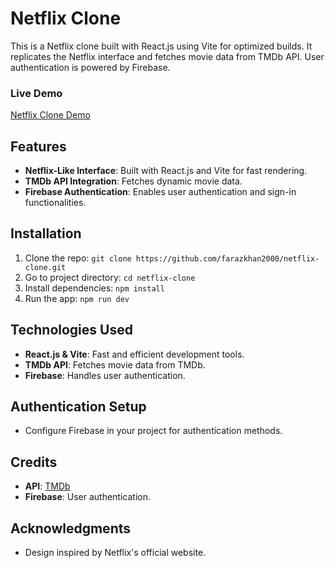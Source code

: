 # Netflix Clone

This is a Netflix clone built with React.js using Vite for optimized builds. It replicates the Netflix interface and fetches movie data from TMDb API. User authentication is powered by Firebase.

### Live Demo
[Netflix Clone Demo](https://main--dynamic-dusk-665673.netlify.app/)

## Features
- **Netflix-Like Interface**: Built with React.js and Vite for fast rendering.
- **TMDb API Integration**: Fetches dynamic movie data.
- **Firebase Authentication**: Enables user authentication and sign-in functionalities.

## Installation
1. Clone the repo: `git clone https://github.com/farazkhan2000/netflix-clone.git`
2. Go to project directory: `cd netflix-clone`
3. Install dependencies: `npm install`
4. Run the app: `npm run dev`

## Technologies Used
- **React.js & Vite**: Fast and efficient development tools.
- **TMDb API**: Fetches movie data from TMDb.
- **Firebase**: Handles user authentication.

## Authentication Setup
- Configure Firebase in your project for authentication methods.

## Credits
- **API**: [TMDb](https://www.themoviedb.org/)
- **Firebase**: User authentication.

## Acknowledgments
- Design inspired by Netflix's official website.
